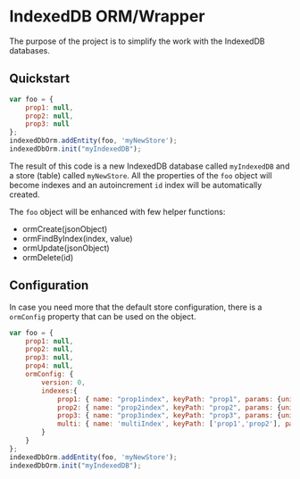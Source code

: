 # IndexedDB ORM/Wrapper

The purpose of the project is to simplify the work with the IndexedDB databases.

## Quickstart

```javascript
var foo = {
	prop1: null,
	prop2: null,
	prop3: null
};
indexedDbOrm.addEntity(foo, 'myNewStore');
indexedDbOrm.init("myIndexedDB");
```

The result of this code is a new IndexedDB database called `myIndexedDB` and a store (table) called `myNewStore`. All the properties of the `foo` object will become indexes and an autoincrement `id` index will be automatically created.

The `foo` object will be enhanced with few helper functions:
* ormCreate(jsonObject)
* ormFindByIndex(index, value)
* ormUpdate(jsonObject)
* ormDelete(id)

## Configuration
In case you need more that the default store configuration, there is a `ormConfig` property that can be used on the object.

```javascript
var foo = {
	prop1: null,
	prop2: null,
	prop3: null,
	prop4: null,
	ormConfig: {
		version: 0,
		indexes:{
			prop1: { name: "prop1index", keyPath: "prop1", params: {unique: false, multiEntry: false}},
			prop2: { name: "prop2index", keyPath: "prop2", params: {unique: false, multiEntry: false}},
			prop3: { name: "prop3index", keyPath: "prop3", params: {unique: false, multiEntry: false}},
			multi: { name: 'multiIndex', keyPath: ['prop1','prop2'], params: {unique:false}}
		}
	}
};
indexedDbOrm.addEntity(foo, 'myNewStore');
indexedDbOrm.init("myIndexedDB");
```
